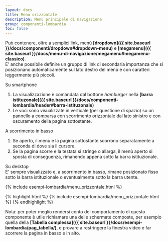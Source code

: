 ```yaml
---
layout: docs
title: Menu orizzontale
description: Menù principale di navigazione
group: componenti-lombardia
toc: false
---
```


Può contenere, oltre a semplici link, menù **[dropdown]({{ site.baseurl }}/docs/componenti/dropdown#dropdown-menu)** e **[megamenu]({{ site.baseurl }}/docs/menu-di-navigazione/megamenu#megamenu-classico)**.  
E' anche possibile definire un gruppo di link di secondaria importanza che si posizionano automaticamente sul lato destro del menù e con caratteri leggermente più piccoli.

Su smartphone
1. La visualizzazione è comandata dal bottone *hamburger* nella **[barra istituzonale]({{ site.baseurl }}/docs/componenti-lombardia/header#barra-istituzonale)**
2. Le voci sono visualizzate in verticale (per questione di spazio) su un pannello a comparsa con scorrimento orizzontale dal lato sinistro e con oscuramento della pagina sottostante.

A scorrimento in basso
1. Se aperto, il menù e la pagina sottostante scorrono separatamente a seconda di dove sia il cursore.
2. Se la pagina scorre e la testata si stringe o allarga, il menù aperto si sposta di conseguenza, rimanendo appena sotto la barra istituzionale.

Su desktop  
E' sempre visualizzato e, a scorrimento in basso, rimane posizionato fisso sotto la barra istituzionale o eventualmente sotto la barra utente.

<div class="bd-example">
{% include esempi-lombardia/menu_orizzontale.html %}
</div>

{% highlight html %}
{% include esempi-lombardia/menu_orizzontale.html %}
{% endhighlight %}

Nota: per poter meglio rendersi conto del comportamento di questo componente è utile richiamare una delle schermate composte, per esempio quella della **[Tabella complessa]({{ site.baseurl }}/docs/esempi-lombardia/pag_tabella/)**, e provare a restringere la finestra video e far scorrere la pagina in basso e in alto.
